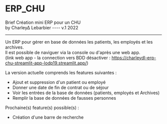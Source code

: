 # ERP_CHU
Brief Création mini ERP pour un CHU                      
by Charley∆ Lebarbier ---- v.1 2022
   
--------------------------------------------------------------------------
Un ERP pour gérer en base de données les patients, les employés et les archives.  
Il est possible de naviguer via la console ou d'après une web app.  
(link web app - la connection vers BDD désactiver : https://charleydl-erp-chu-streamlit-app-lodp19.streamlit.app/)

La version actuelle comprends les features suivantes :  
- Ajout et suppression d'un patient ou employé  
- Donner une date de fin de contrat ou de séjour  
- Voir les entrées de la base de données (patients, employés et Archives)  
- Remplir la base de données de fausses personnes  

Prochaine(s) feature(s) possible(s) :  
- Création d'une barre de recherche
